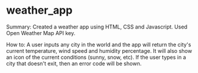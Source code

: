 # weather_app

Summary: Created a weather app using HTML, CSS and Javascript. Used Open Weather Map API key. 

How to: A user inputs any city in the world and the app will return the city's current temperature, wind speed and humidity percentage. It will also show an icon of the current conditions (sunny, snow, etc). If the user types in a city that doesn't exit, then an error code will be shown.


